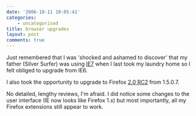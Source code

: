 ```yaml
---
date: '2006-10-11 10:05:41'
categories:
    - uncategorised
title: browser upgrades
layout: post
comments: true
---
```

Just remembered that I was 'shocked and ashamed to discover' that my
father (Silver Surfer) was using
[IE7](http://www.microsoft.com/windows/ie/default.mspx) when I last took
my laundry home so I felt obliged to upgrade from IE6.

I also took the opportunity to upgrade to Firefox [2.0
RC2](http://www.mozilla.org/projects/bonecho/all-rc.html) from 1.5.0.7.

No detailed, lengthy reviews, I'm afraid. I did notice some changes to
the user interface (IE now looks like Firefox 1.x) but most importantly,
all my Firefox extensions still appear to work.
